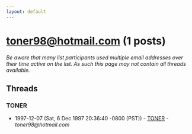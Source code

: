 ```yaml
---
layout: default
---
```


# toner98@hotmail.com (1 posts)

_Be aware that many list participants used multiple email addresses over their time active on the list. As such this page may not contain all threads available._

## Threads

### TONER
+ 1997-12-07 (Sat, 6 Dec 1997 20:36:40 -0800 (PST)) - [TONER](/archive/1997/12/8ff748853c32acf600b98fcbfe02640fb582426d538adbe5b3864c26235487db) - _toner98@hotmail.com_

